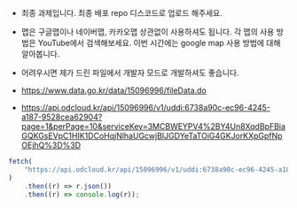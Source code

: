 -   최종 과제입니다. 최종 배포 repo 디스코드로 업로드 해주세요.

-   맵은 구글맵이나 네이버맵, 카카오맵 상관없이 사용하셔도 됩니다. 각 맵의 사용 방법은 YouTube에서 검색해보세요. 이번 시간에는 google map 사용 방법에 대해 알아봅니다.

-   어려우시면 제가 드린 파일에서 개발자 모드로 개발하셔도 좋습니다.

-   https://www.data.go.kr/data/15096996/fileData.do

-   https://api.odcloud.kr/api/15096996/v1/uddi:6738a90c-ec96-4245-a187-9528cea62904?page=1&perPage=10&serviceKey=3MCBWEYPV4%2BY4Un8XqdBpFBiaGQKGsEVpC1HIK1DCoHqjNlhaUGcwjBIJGDYeTaTOiG4GKJorKXpGpfNpOEjhQ%3D%3D

```js
fetch(
    "https://api.odcloud.kr/api/15096996/v1/uddi:6738a90c-ec96-4245-a187-9528cea62904?page=1&perPage=10&serviceKey=3MCBWEYPV4%2BY4Un8XqdBpFBiaGQKGsEVpC1HIK1DCoHqjNlhaUGcwjBIJGDYeTaTOiG4GKJorKXpGpfNpOEjhQ%3D%3D"
)
    .then((r) => r.json())
    .then((r) => console.log(r));
```
